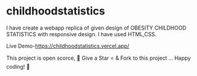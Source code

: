 # childhoodstatistics 

I have create a webapp replica of given design of OBESITY CHILDHOOD STATISTICS with responsive design.
I have used HTML,CSS.

Live Demo-https://childhoodstatistics.vercel.app/

This project is open scorce, 🚀 Give a Star ⭐️ & Fork to this project ... Happy coding! 🤩

